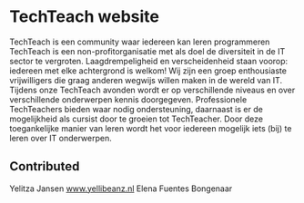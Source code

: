 # TechTeach website

TechTeach is een community waar iedereen kan leren programmeren
TechTeach is een non-profitorganisatie met als doel de diversiteit in de IT sector te vergroten. Laagdrempeligheid en verscheidenheid staan voorop: iedereen met elke achtergrond is welkom!  Wij zijn een groep enthousiaste vrijwilligers die graag anderen wegwijs willen maken in de wereld van IT. Tijdens onze TechTeach avonden wordt er op verschillende niveaus en over verschillende onderwerpen kennis doorgegeven. Professionele TechTeachers bieden waar nodig ondersteuning, daarnaast is er de mogelijkheid als cursist door te groeien tot TechTeacher. Door deze toegankelijke manier van leren wordt het voor iedereen mogelijk iets (bij) te leren over IT onderwerpen.

## Contributed

Yelitza Jansen www.yellibeanz.nl
Elena Fuentes Bongenaar
